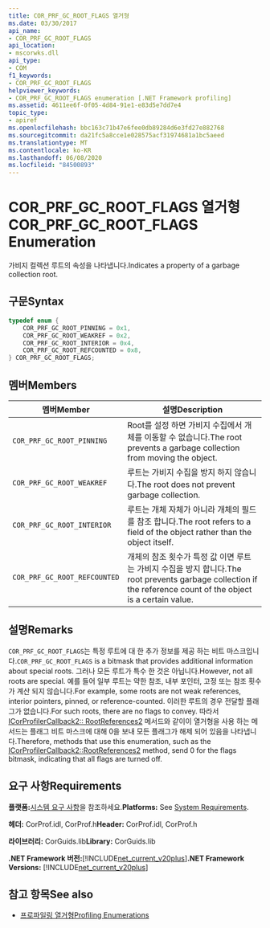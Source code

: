```yaml
---
title: COR_PRF_GC_ROOT_FLAGS 열거형
ms.date: 03/30/2017
api_name:
- COR_PRF_GC_ROOT_FLAGS
api_location:
- mscorwks.dll
api_type:
- COM
f1_keywords:
- COR_PRF_GC_ROOT_FLAGS
helpviewer_keywords:
- COR_PRF_GC_ROOT_FLAGS enumeration [.NET Framework profiling]
ms.assetid: 4611ee6f-0f05-4d84-91e1-e83d5e7dd7e4
topic_type:
- apiref
ms.openlocfilehash: bbc163c71b47e6fee0db89284d6e3fd27e882768
ms.sourcegitcommit: da21fc5a8cce1e028575acf31974681a1bc5aeed
ms.translationtype: MT
ms.contentlocale: ko-KR
ms.lasthandoff: 06/08/2020
ms.locfileid: "84500893"
---
```

# <a name="cor_prf_gc_root_flags-enumeration"></a><span data-ttu-id="db159-102">COR_PRF_GC_ROOT_FLAGS 열거형</span><span class="sxs-lookup"><span data-stu-id="db159-102">COR_PRF_GC_ROOT_FLAGS Enumeration</span></span>
<span data-ttu-id="db159-103">가비지 컬렉션 루트의 속성을 나타냅니다.</span><span class="sxs-lookup"><span data-stu-id="db159-103">Indicates a property of a garbage collection root.</span></span>  
  
## <a name="syntax"></a><span data-ttu-id="db159-104">구문</span><span class="sxs-lookup"><span data-stu-id="db159-104">Syntax</span></span>  
  
```cpp  
typedef enum {  
    COR_PRF_GC_ROOT_PINNING = 0x1,  
    COR_PRF_GC_ROOT_WEAKREF = 0x2,  
    COR_PRF_GC_ROOT_INTERIOR = 0x4,  
    COR_PRF_GC_ROOT_REFCOUNTED = 0x8,  
} COR_PRF_GC_ROOT_FLAGS;  
```  
  
## <a name="members"></a><span data-ttu-id="db159-105">멤버</span><span class="sxs-lookup"><span data-stu-id="db159-105">Members</span></span>  
  
|<span data-ttu-id="db159-106">멤버</span><span class="sxs-lookup"><span data-stu-id="db159-106">Member</span></span>|<span data-ttu-id="db159-107">설명</span><span class="sxs-lookup"><span data-stu-id="db159-107">Description</span></span>|  
|------------|-----------------|  
|`COR_PRF_GC_ROOT_PINNING`|<span data-ttu-id="db159-108">Root를 설정 하면 가비지 수집에서 개체를 이동할 수 없습니다.</span><span class="sxs-lookup"><span data-stu-id="db159-108">The root prevents a garbage collection from moving the object.</span></span>|  
|`COR_PRF_GC_ROOT_WEAKREF`|<span data-ttu-id="db159-109">루트는 가비지 수집을 방지 하지 않습니다.</span><span class="sxs-lookup"><span data-stu-id="db159-109">The root does not prevent garbage collection.</span></span>|  
|`COR_PRF_GC_ROOT_INTERIOR`|<span data-ttu-id="db159-110">루트는 개체 자체가 아니라 개체의 필드를 참조 합니다.</span><span class="sxs-lookup"><span data-stu-id="db159-110">The root refers to a field of the object rather than the object itself.</span></span>|  
|`COR_PRF_GC_ROOT_REFCOUNTED`|<span data-ttu-id="db159-111">개체의 참조 횟수가 특정 값 이면 루트는 가비지 수집을 방지 합니다.</span><span class="sxs-lookup"><span data-stu-id="db159-111">The root prevents garbage collection if the reference count of the object is a certain value.</span></span>|  
  
## <a name="remarks"></a><span data-ttu-id="db159-112">설명</span><span class="sxs-lookup"><span data-stu-id="db159-112">Remarks</span></span>  
 <span data-ttu-id="db159-113">`COR_PRF_GC_ROOT_FLAGS`는 특정 루트에 대 한 추가 정보를 제공 하는 비트 마스크입니다.</span><span class="sxs-lookup"><span data-stu-id="db159-113">`COR_PRF_GC_ROOT_FLAGS` is a bitmask that provides additional information about special roots.</span></span> <span data-ttu-id="db159-114">그러나 모든 루트가 특수 한 것은 아닙니다.</span><span class="sxs-lookup"><span data-stu-id="db159-114">However, not all roots are special.</span></span> <span data-ttu-id="db159-115">예를 들어 일부 루트는 약한 참조, 내부 포인터, 고정 또는 참조 횟수가 계산 되지 않습니다.</span><span class="sxs-lookup"><span data-stu-id="db159-115">For example, some roots are not weak references, interior pointers, pinned, or reference-counted.</span></span> <span data-ttu-id="db159-116">이러한 루트의 경우 전달할 플래그가 없습니다.</span><span class="sxs-lookup"><span data-stu-id="db159-116">For such roots, there are no flags to convey.</span></span> <span data-ttu-id="db159-117">따라서 [ICorProfilerCallback2:: RootReferences2](icorprofilercallback2-rootreferences2-method.md) 메서드와 같이이 열거형을 사용 하는 메서드는 플래그 비트 마스크에 대해 0을 보내 모든 플래그가 해제 되어 있음을 나타냅니다.</span><span class="sxs-lookup"><span data-stu-id="db159-117">Therefore, methods that use this enumeration, such as the [ICorProfilerCallback2::RootReferences2](icorprofilercallback2-rootreferences2-method.md) method, send 0 for the flags bitmask, indicating that all flags are turned off.</span></span>  
  
## <a name="requirements"></a><span data-ttu-id="db159-118">요구 사항</span><span class="sxs-lookup"><span data-stu-id="db159-118">Requirements</span></span>  
 <span data-ttu-id="db159-119">**플랫폼:**[시스템 요구 사항](../../get-started/system-requirements.md)을 참조하세요.</span><span class="sxs-lookup"><span data-stu-id="db159-119">**Platforms:** See [System Requirements](../../get-started/system-requirements.md).</span></span>  
  
 <span data-ttu-id="db159-120">**헤더:** CorProf.idl, CorProf.h</span><span class="sxs-lookup"><span data-stu-id="db159-120">**Header:** CorProf.idl, CorProf.h</span></span>  
  
 <span data-ttu-id="db159-121">**라이브러리:** CorGuids.lib</span><span class="sxs-lookup"><span data-stu-id="db159-121">**Library:** CorGuids.lib</span></span>  
  
 <span data-ttu-id="db159-122">**.NET Framework 버전:**[!INCLUDE[net_current_v20plus](../../../../includes/net-current-v20plus-md.md)]</span><span class="sxs-lookup"><span data-stu-id="db159-122">**.NET Framework Versions:** [!INCLUDE[net_current_v20plus](../../../../includes/net-current-v20plus-md.md)]</span></span>  
  
## <a name="see-also"></a><span data-ttu-id="db159-123">참고 항목</span><span class="sxs-lookup"><span data-stu-id="db159-123">See also</span></span>

- [<span data-ttu-id="db159-124">프로파일링 열거형</span><span class="sxs-lookup"><span data-stu-id="db159-124">Profiling Enumerations</span></span>](profiling-enumerations.md)
